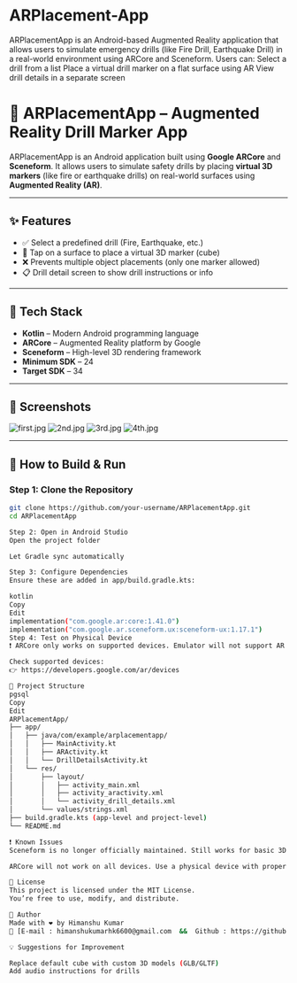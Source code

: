 # ARPlacement-App
ARPlacementApp is an Android-based Augmented Reality application that allows users to simulate emergency drills (like Fire Drill, Earthquake Drill) in a real-world environment using ARCore and Sceneform. Users can:  Select a drill from a list  Place a virtual drill marker on a flat surface using AR  View drill details in a separate screen 

# 📱 ARPlacementApp – Augmented Reality Drill Marker App

ARPlacementApp is an Android application built using **Google ARCore** and **Sceneform**. It allows users to simulate safety drills by placing **virtual 3D markers** (like fire or earthquake drills) on real-world surfaces using **Augmented Reality (AR)**.

---

## ✨ Features

- ✅ Select a predefined drill (Fire, Earthquake, etc.)
- 📍 Tap on a surface to place a virtual 3D marker (cube)
- ❌ Prevents multiple object placements (only one marker allowed)
- 📋 Drill detail screen to show drill instructions or info

---

## 🧱 Tech Stack

- **Kotlin** – Modern Android programming language
- **ARCore** – Augmented Reality platform by Google
- **Sceneform** – High-level 3D rendering framework
- **Minimum SDK** – 24
- **Target SDK** – 34

---

## 🧾 Screenshots

![first.jpg](src%2Fmain%2Fres%2Fdrawable%2Ffirst.jpg)
![2nd.jpg](..%2F..%2F..%2FDesktop%2F2nd.jpg)
![3rd.jpg](..%2F..%2F..%2FDesktop%2F3rd.jpg)
![4th.jpg](..%2F..%2F..%2FDesktop%2F4th.jpg)

---

## 🔧 How to Build & Run

### Step 1: Clone the Repository
```bash
git clone https://github.com/your-username/ARPlacementApp.git
cd ARPlacementApp

Step 2: Open in Android Studio
Open the project folder

Let Gradle sync automatically

Step 3: Configure Dependencies
Ensure these are added in app/build.gradle.kts:

kotlin
Copy
Edit
implementation("com.google.ar:core:1.41.0")
implementation("com.google.ar.sceneform.ux:sceneform-ux:1.17.1")
Step 4: Test on Physical Device
❗ ARCore only works on supported devices. Emulator will not support AR functionality.

Check supported devices:
👉 https://developers.google.com/ar/devices

📁 Project Structure
pgsql
Copy
Edit
ARPlacementApp/
├── app/
│   ├── java/com/example/arplacementapp/
│   │   ├── MainActivity.kt
│   │   ├── ARActivity.kt
│   │   └── DrillDetailsActivity.kt
│   └── res/
│       ├── layout/
│       │   ├── activity_main.xml
│       │   ├── activity_aractivity.xml
│       │   └── activity_drill_details.xml
│       └── values/strings.xml
├── build.gradle.kts (app-level and project-level)
└── README.md

❗ Known Issues
Sceneform is no longer officially maintained. Still works for basic 3D use-cases.

ARCore will not work on all devices. Use a physical device with proper support.

📜 License
This project is licensed under the MIT License.
You’re free to use, modify, and distribute.

🙌 Author
Made with ❤️ by Himanshu Kumar
📧 [E-mail : himanshukumarhk6600@gmail.com  &&  Github : https://github.com/himanshukumarhk23]

💡 Suggestions for Improvement

Replace default cube with custom 3D models (GLB/GLTF)
Add audio instructions for drills
